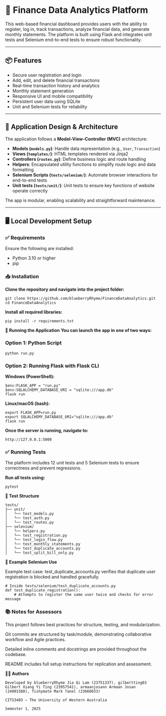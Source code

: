 # 💸 Finance Data Analytics Platform

This web-based financial dashboard provides users with the ability to register, log in, track transactions, analyze financial data, and generate monthly statements. The platform is built using Flask and integrates unit tests and Selenium end-to-end tests to ensure robust functionality.

---

## 📦 Features

- Secure user registration and login
- Add, edit, and delete financial transactions
- Real-time transaction history and analytics
- Monthly statement generation
- Responsive UI and mobile compatibility
- Persistent user data using SQLite
- Unit and Selenium tests for reliability

---

## 🧠 Application Design & Architecture

The application follows a **Model-View-Controller (MVC)** architecture:

- **Models (`models.py`)**: Handle data representation (e.g., `User`, `Transaction`)
- **Views (`templates/`)**: HTML templates rendered via Jinja2
- **Controllers (`routes.py`)**: Define business logic and route handling
- **Helpers**: Encapsulated utility functions to simplify route logic and data formatting
- **Selenium Scripts (`tests/selenium/`)**: Automate browser interactions for end-to-end tests
- **Unit tests (`tests/unit/`)**: Unit tests to ensure key functions of website operate correctly

The app is modular, enabling scalability and straightforward maintenance.

---

## 🖥️ Local Development Setup

### ✅ Requirements

Ensure the following are installed:
- Python 3.10 or higher
- pip

### 📥 Installation

**Clone the repository and navigate into the project folder:**

```
git clone https://github.com/blueberryRhyme/FinanceDataAnalytics.git
cd FinanceDataAnalytics
```

**Install all required libraries:**

```
pip install -r requirements.txt
```

**🚀 Running the Application**
**You can launch the app in one of two ways:**


### Option 1: Python Script

```
python run.py
```

### Option 2: Running Flask with Flask CLI

**Windows (PowerShell):**

```
$env:FLASK_APP = "run.py"
$env:SQLALCHEMY_DATABASE_URI = "sqlite:///app.db"
flask run
```

**Linux/macOS (bash):**

```
export FLASK_APP=run.py
export SQLALCHEMY_DATABASE_URI="sqlite:///app.db"
flask run
```

**Once the server is running, navigate to:**

```
http://127.0.0.1:5000
```

### ✅ Running Tests

The platform includes 12 unit tests and 5 Selenium tests to ensure correctness and prevent regressions.

**Run all tests using:**

```
pytest
```

**📁 Test Structure**

```
tests/
├── unit/
│   └── test_models.py
│   └── test_auth.py
│   └── test_routes.py
├── selenium/
│   └── helpers.py
│   └── test_registration.py
│   └── test_login_flow.py
│   └── test_monthly_statements.py
│   └── test_duplicate_accounts.py
│   └── test_split_bill_only.py
```

**🧪 Example Selenium Use**

Example test case: test_duplicate_accounts.py verifies that duplicate user registration is blocked and handled gracefully.

```
# Inside tests/selenium/test_duplicate_accounts.py
def test_duplicate_registration():
    # Attempts to register the same user twice and checks for error message
```

### 📚 Notes for Assessors

This project follows best practices for structure, testing, and modularization.

Git commits are structured by task/module, demonstrating collaborative workflow and Agile practices.

Detailed inline comments and docstrings are provided throughout the codebase.

README includes full setup instructions for replication and assessment.

**👨‍💻 Authors**

```
Developed by blueberryRhyme Jia Qi Lam (23751337), gilbertting03 Gilbert Xiang Yi Ting (23957541), armaanjosann Armaan Josan (24001588), fishymate Mark Tanel (23660033)

CITS3403 — The University of Western Australia

Semester 1, 2025
```

